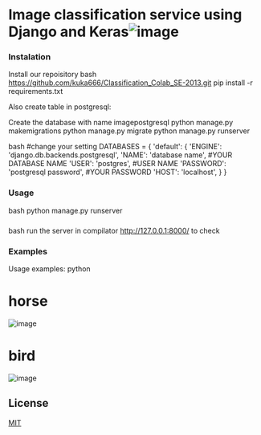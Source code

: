 # Image classification service using Django and Keras![image](https://user-images.githubusercontent.com/80199144/156666050-0f00d587-e6a8-4035-887c-6ce12a629b91.png)


### Instalation
Install our repoisitory 
bash
https://github.com/kuka666/Classification_Colab_SE-2013.git
pip install -r requirements.txt

Also create table in postgresql:

Create the database with name imagepostgresql
python manage.py makemigrations python manage.py migrate python manage.py runserver

bash
#change your setting
DATABASES = { 'default': 
              { 'ENGINE': 'django.db.backends.postgresql', 
              'NAME': 'database name', #YOUR DATABASE NAME 
              'USER': 'postgres', #USER NAME 'PASSWORD': 
              'postgresql password', #YOUR PASSWORD
              'HOST': 'localhost', } } 

### Usage
bash
python manage.py runserver

### 
bash
run the server in compilator 
http://127.0.0.1:8000/   to check 



### Examples

Usage examples:
python
# horse

![image](https://user-images.githubusercontent.com/80199144/156667969-ce22bbbb-eb0e-40b9-a3f2-840faba3e65e.png)

# bird
![image](https://user-images.githubusercontent.com/80199144/156668043-37c68ebb-35f3-43a5-8d71-a205465c214c.png)


## License
[MIT](https://choosealicense.com/licenses/mit/)
